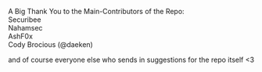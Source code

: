 A Big Thank You to the Main-Contributors of the Repo:<br>
Securibee<br>
Nahamsec<br>
AshF0x<br>
Cody Brocious (@daeken)<br>

and of course everyone else who sends in suggestions for the repo itself <3